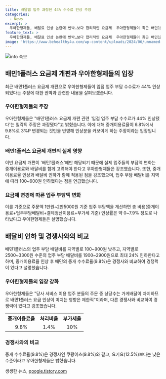 ```yaml
---
title: 배달앱 업주 과장된 44% 수수료 인상 주장
categories:
  - News
excerpt: >
  우아한형제들, 배달료 인상 논란에 반박…보다 합리적인 요금제  우아한형제들이 최근 배민1플러스 요금제 개편에 따른 업주 부담 수수료 인상 논란을 반박했다. 중개이용료율을 3%P 인상하는 것에 대해 44% 인상 주장은 과장이라고 언급하며, 배달비 인하 등을 고려할 때 업주 부담액의 변화는 중개이용료와 함께 고려되어야 한다고 설명했다. 또한 이번 요금제 개편의 영향은 제한적이며, 경쟁사와 비교했을 때 상대적으로 낮은 수준이라고 강조하고 있다. (총 148자)
feature_text: >
  우아한형제들, 배달료 인상 논란에 반박…보다 합리적인 요금제  우아한형제들이 최근 배민1플러스 요금제 개편에 따른 업주 부담 수수료 인상 논란을 반박했다. 중개이용료율을 3%P 인상하는 것에 대해 44% 인상 주장은 과장이라고 언급하며, 배달비 인하 등을 고려할 때 업주 부담액의 변화는 중개이용료와 함께 고려되어야 한다고 설명했다. 또한 이번 요금제 개편의 영향은 제한적이며, 경쟁사와 비교했을 때 상대적으로 낮은 수준이라고 강조하고 있다. (총 148자)
image: 'https://www.behealthy4u.com/wp-content/uploads/2024/06/unnamed-file.png'
---
```


<p><img src="https://www.behealthy4u.com/wp-content/uploads/2024/06/unnamed-file.png" alt="info 속보" /></p>

<h2 data-ke-size="size26">배민1플러스 요금제 개편과 우아한형제들의 입장</h2>

<p data-ke-size="size16">최근 배민1플러스 요금제 개편으로 우아한형제들이 입점 업주 부담 수수료가 44% 인상되었다는 주장에 대한 반박과 관련한 내용을 살펴보겠습니다.</p>

<h3>우아한형제들의 주장</h3>

<p data-ke-size="size16">우아한형제들은 "배민1플러스 요금제 개편 관련 '입점 업주 부담 수수료가 44% 인상됐다'는 일각의 주장은 과장됐다"고 밝혔습니다. 이에 대해 중개이용료율이 6.8%에서 9.8%로 3%P 변경되는 것만을 반영해 인상분을 커보이게 하는 주장이라는 입장입니다.</p>

<h3>배민1플러스 요금제 개편의 실제 영향</h3>

<p data-ke-size="size16">이번 요금제 개편이 '배민1플러스'에만 해당되기 때문에 실제 업주들의 부담액 변화는 중개이용료와 배달비를 함께 고려해야 한다고 우아한형제들은 강조했습니다. 또한, 중개이용료율 인상과 배달비 인하가 함께 적용된 점을 강조했으며, 업주 부담 배달비를 지역에 따라 100~900원 인하했다는 점을 언급했습니다.</p>

<h3>요금제 변경에 따른 업주 부담액 변화</h3>

<p data-ke-size="size16">이를 기준으로 주문액 1만원~2만5000원 기준 업주 부담액을 계산하면 총 비용(중개이용료+업주부담배달비+결제정산이용료+부가세 기준) 인상률은 약 0~7.9% 정도로 나타났다고 우아한형제들은 설명했습니다.</p>

<h2 data-ke-size="size26">배달비 인하 및 경쟁사와의 비교</h2>

<p data-ke-size="size16">배민1플러스의 업주 부담 배달비를 지역별로 100~900원 낮추고, 지역별로 2500~3300원 수준의 업주 부담 배달비를 1900~2900원으로 최대 24% 인하한다고 하며, 중개이용료율 인상 후 배민의 중개 수수료율(9.8%)은 경쟁사와 비교하여 경쟁력이 있다고 설명했습니다.</p>

<h3>우아한형제들의 입장 강화</h3>

<p data-ke-size="size16">우아한형제들은 "당사 서비스 이용 업주 분들의 주문 중 상당수는 가게배달이 차지하므로 배민1플러스 요금 인상이 미치는 영향은 제한적"이라며, 다른 경쟁사와 비교하여 경쟁력이 있다고 강조했습니다.</p>

<table>
    <tr>
        <td style="text-align: center; height: 17px;"><b>중개이용료율</b></td>
        <td style="text-align: center; height: 17px;"><b>처리비율</b></td>
        <td style="text-align: center; height: 17px;"><b>부가세율</b></td>
    </tr>
    <tr>
        <td style="text-align: center; height: 17px;">9.8%</td>
        <td style="text-align: center; height: 17px;">1.4%</td>
        <td style="text-align: center; height: 17px;">10%</td>
    </tr>
</table>

<h3>경쟁사와의 비교</h3>

<p data-ke-size="size16">중개 수수료율(9.8%)은 경쟁사인 쿠팡이츠(9.8%)와 같고, 요기요(12.5%)보다는 낮은 수준이라고 우아한형제들은 밝혔습니다.</p>
생생한 뉴스, <a href="https://qoogle.tistory.com" rel="dofollow">qoogle.tistory.com</a>


